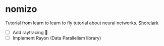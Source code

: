 # nomizo

Tutorial from learn to learn to fly tutorial about neural networks.
[Shorelark](https://pwy.io/posts/learning-to-fly-pt1/)

- [ ] Add raytracing 🔨
- [ ] Implement Rayon (Data Parallelism library) 
